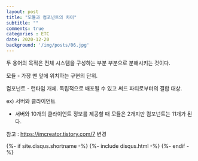 ```yaml
---
layout: post
title: "모듈과 컴포넌트의 차이"
subtitle: ""
comments: true
categories : ETC
date: 2020-12-20
background: '/img/posts/06.jpg'
---
```



두 용어의 목적은 전체 시스템을 구성하는 부분 부분으로 분해시키는 것이다.

모듈 - 가장 맨 앞에 위치하는 구현의 단위. 

컴포넌트 - 런타임 개체. 독립적으로 배포될 수 있고 써드 파티로부터의 결합 대상.

ex) 서버와 클라이언트
 -  서버와 10개의 클라이언트 정보를 제공할 때 모듈은 2개지만 컴포넌트는 11개가 된다.


참고 : https://imcreator.tistory.com/7
변경


{%- if site.disqus.shortname -%}
    {%- include disqus.html -%}
{%- endif -%}
